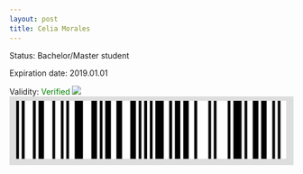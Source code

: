 ```yaml
---
layout: post
title: Celia Morales
---
```


Status: Bachelor/Master student

Expiration date: 2019.01.01

Validity: <font color="green"> Verified</font> 
![](/members/img/Celia_Morales.png)
![](/members/img/bar.png)
